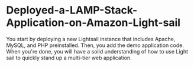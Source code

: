 # Deployed-a-LAMP-Stack-Application-on-Amazon-Light-sail
You start by deploying a new Lightsail instance that includes Apache, MySQL, and PHP preinstalled. Then, you add the demo application code. When you're done, you will have a solid understanding of how to use Light sail to quickly stand up a multi-tier web application.
